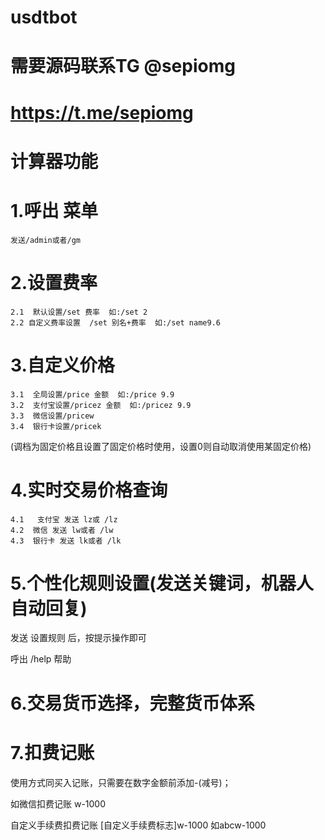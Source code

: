 # usdtbot

# 需要源码联系TG @sepiomg

# https://t.me/sepiomg

# 计算器功能

# 1.呼出 菜单   
    发送/admin或者/gm

# 2.设置费率 
    2.1  默认设置/set 费率  如:/set 2
    2.2 自定义费率设置  /set 别名+费率  如:/set name9.6

# 3.自定义价格 
    3.1  全局设置/price 金额  如:/price 9.9
    3.2  支付宝设置/pricez 金额  如:/pricez 9.9
    3.3  微信设置/pricew
    3.4  银行卡设置/pricek

(调档为固定价格且设置了固定价格时使用，设置0则自动取消使用某固定价格)

# 4.实时交易价格查询
    4.1   支付宝 发送 lz或 /lz
    4.2  微信 发送 lw或者 /lw
    4.3  银行卡 发送 lk或者 /lk

# 5.个性化规则设置(发送关键词，机器人自动回复)
发送  设置规则    后，按提示操作即可

呼出 /help 帮助

# 6.交易货币选择，完整货币体系

# 7.扣费记账

使用方式同买入记账，只需要在数字金额前添加-(减号)；

如微信扣费记账
 w-1000

自定义手续费扣费记账 
[自定义手续费标志]w-1000
如abcw-1000
